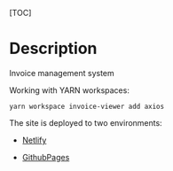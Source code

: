 [TOC]

# Description
Invoice management system

Working with YARN workspaces:

`yarn workspace invoice-viewer add axios`


The site is deployed to two environments:

- [Netlify](https://invoice-manager-florin-asavei.netlify.app)

- [GithubPages](https://invoice-manager.stackfull.win)
